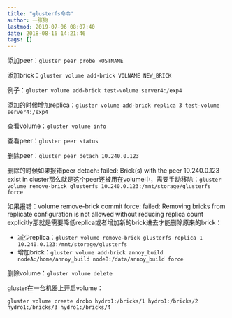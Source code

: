 ```yaml
---
title: "glusterfs命令"
author: 一张狗
lastmod: 2019-07-06 08:07:40
date: 2018-08-16 14:21:46
tags: []
---
```



添加peer：`gluster peer probe HOSTNAME`

添加brick：`gluster volume add-brick VOLNAME NEW_BRICK`

例子：`gluster volume add-brick test-volume server4:/exp4`

添加的时候增加replica：`gluster volume add-brick replica 3 test-volume server4:/exp4`

查看volume：`gluster volume info`

查看peer：`gluster peer status`

删除peer：`gluster peer detach 10.240.0.123`

删除的时候如果报错peer detach: failed: Brick(s) with the peer 10.240.0.123 exist in cluster那么就是这个peer还被用在volume中，需要手动移除：`gluster volume remove-brick glusterfs 10.240.0.123:/mnt/storage/glusterfs force`

如果报错：volume remove-brick commit force: failed: Removing bricks from replicate configuration is not allowed without reducing replica count explicitly那就是需要降低replica或者增加新的brick进去才能删除原来的brick：

- 减少replica：`gluster volume remove-brick glusterfs replica 1 10.240.0.123:/mnt/storage/glusterfs`
- 增加brick：`gluster volume add-brick annoy_build nodeA:/home/annoy_build nodeB:/data/annoy_build force`

删除volume：`gluster volume delete`


gluster在一台机器上开启volume：

`gluster volume create drobo hydro1:/bricks/1 hydro1:/bricks/2 hydro1:/bricks/3 hydro1:/bricks/4`


